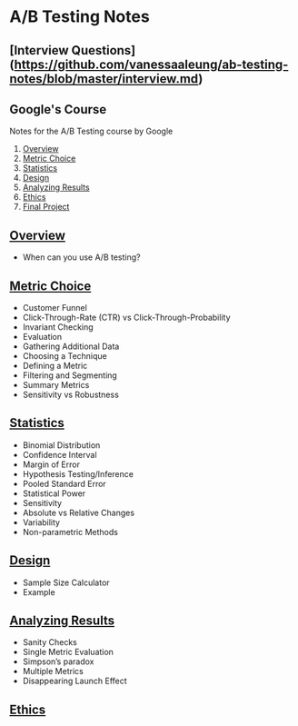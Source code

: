 # A/B Testing Notes

## [Interview Questions] (https://github.com/vanessaaleung/ab-testing-notes/blob/master/interview.md)

## Google's Course
Notes for the A/B Testing course by Google
1. [Overview](https://github.com/vanessaaleung/ab-testing-notes/blob/master/overview.md)
2. [Metric Choice](https://github.com/vanessaaleung/ab-testing-notes/blob/master/metric-choice.md)
3. [Statistics](https://github.com/vanessaaleung/ab-testing-notes/blob/master/statistics.md)
4. [Design](https://github.com/vanessaaleung/ab-testing-notes/blob/master/design.md)
5. [Analyzing Results](https://github.com/vanessaaleung/ab-testing-notes/blob/master/analyzing-results.md)
6. [Ethics](https://github.com/vanessaaleung/ab-testing-notes/blob/master/ethics.md)
7. [Final Project](https://github.com/vanessaaleung/ab-testing-notes/blob/master/final-project.md)

## [Overview](https://github.com/vanessaaleung/ab-testing-notes/blob/master/overview.md)
- When can you use A/B testing?

## [Metric Choice](https://github.com/vanessaaleung/ab-testing-notes/blob/master/metric-choice.md)
- Customer Funnel
- Click-Through-Rate (CTR) vs Click-Through-Probability
- Invariant Checking
- Evaluation
- Gathering Additional Data
- Choosing a Technique
- Defining a Metric
- Filtering and Segmenting
- Summary Metrics
- Sensitivity  vs Robustness

## [Statistics](https://github.com/vanessaaleung/ab-testing-notes/blob/master/statistics.md)
- Binomial Distribution
- Confidence Interval
- Margin of Error
- Hypothesis Testing/Inference
- Pooled Standard Error
- Statistical Power
- Sensitivity
- Absolute vs Relative Changes
- Variability
- Non-parametric Methods

## [Design](https://github.com/vanessaaleung/ab-testing-notes/blob/master/design.md)
- Sample Size Calculator
- Example

## [Analyzing Results](https://github.com/vanessaaleung/ab-testing-notes/blob/master/analyzing-results.md)
- Sanity Checks
- Single Metric Evaluation
- Simpson’s paradox
- Multiple Metrics
- Disappearing Launch Effect

## [Ethics](https://github.com/vanessaaleung/ab-testing-notes/blob/master/ethics.md)


